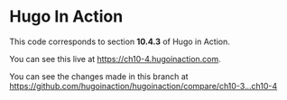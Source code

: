 Hugo In Action
===============

This code corresponds to section **10.4.3** of Hugo in Action.

You can see this live at https://ch10-4.hugoinaction.com.

You can see the changes made in this branch at https://github.com/hugoinaction/hugoinaction/compare/ch10-3...ch10-4

